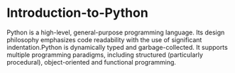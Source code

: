 # Introduction-to-Python
Python is a high-level, general-purpose programming language. Its design philosophy emphasizes code readability with the use of significant indentation.Python is dynamically typed and garbage-collected. It supports multiple programming paradigms, including structured (particularly procedural), object-oriented and functional programming.
